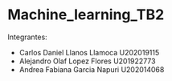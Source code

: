# Machine_learning_TB2
Integrantes:
- Carlos Daniel Llanos Llamoca  U202019115
- Alejandro Olaf Lopez Flores  U201922773
- Andrea Fabiana Garcia Napuri  U202014068
